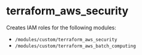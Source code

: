 # terraform_aws_security

Creates IAM roles for the following modules:
* `/modules/custom/terraform_aws_security`
* `/modules/custom/terraform_aws_batch_computing`

